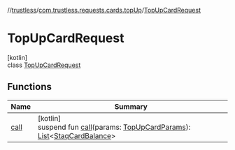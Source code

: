 //[trustless](../../../index.md)/[com.trustless.requests.cards.topUp](../index.md)/[TopUpCardRequest](index.md)

# TopUpCardRequest

[kotlin]\
class [TopUpCardRequest](index.md)

## Functions

| Name | Summary |
|---|---|
| [call](call.md) | [kotlin]<br>suspend fun [call](call.md)(params: [TopUpCardParams](../-top-up-card-params/index.md)): [List](https://kotlinlang.org/api/latest/jvm/stdlib/kotlin.collections/-list/index.html)&lt;[StaqCardBalance](../../com.trustless.requests.cards/-staq-card-balance/index.md)&gt; |
